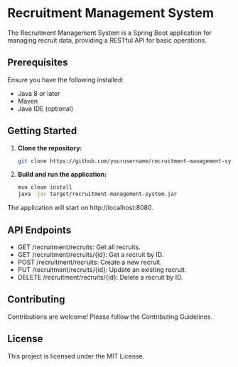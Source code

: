# Recruitment Management System

The Recruitment Management System is a Spring Boot application for managing recruit data, providing a RESTful API for basic operations.

## Prerequisites

Ensure you have the following installed:

- Java 8 or later
- Maven
- Java IDE (optional)

## Getting Started

1. **Clone the repository:**

   ```bash
   git clone https://github.com/yourusername/recruitment-management-system.git

2. **Build and run the application:**

   ```bash
   mvn clean install
   java -jar target/recruitment-management-system.jar

The application will start on http://localhost:8080.

## API Endpoints
- GET /recruitment/recruits: Get all recruits.
- GET /recruitment/recruits/{id}: Get a recruit by ID.
- POST /recruitment/recruits: Create a new recruit.
- PUT /recruitment/recruits/{id}: Update an existing recruit.
- DELETE /recruitment/recruits/{id}: Delete a recruit by ID.

## Contributing
Contributions are welcome! Please follow the Contributing Guidelines.

## License
This project is licensed under the MIT License.


